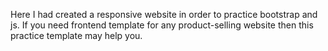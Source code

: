 Here I had created a responsive website in order to practice bootstrap and js. If you need frontend template for any product-selling website then this practice template may help you.
